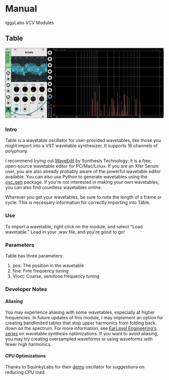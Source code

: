 # Manual 
IggyLabs VCV Modules


## Table
![Table screenshot](img/table_1.png)

### Intro
Table is a wavetable oscillator for user-provided wavetables, like those you might import into a VST wavetable synthesizer. It supports 16 channels of polyphony.

I recommend trying out [WaveEdit](https://synthtech.com/waveedit) by Synthesis Technology; it is a free, open-source wavetable editor for PC/Mac/Linux. If you are an Xfer Serum user, you are also already probably aware of the powerful wavetable editor available. You can also use Python to generate wavetables using the [osc_gen](https://github.com/harveyormston/osc_gen) package. If you're not interested in making your own wavetables, you can also find countless wavetables online. 

Wherever you get your wavetables, be sure to note the length of a frame or cycle. This is necessary information for correctly importing into Table.

### Use
To import a wavetable, right click on the module, and select "Load wavetable." Load in your .wav file, and you're good to go!

### Parameters
Table has three parameters:

1. pos: The position in the wavetable
2. fine: Fine frequency tuning
3. V/oct: Coarse, semitone frequency tuning

### Developer Notes

#### Aliasing
You may experience aliasing with some wavetables, especially at higher frequencies. In future updates of this module, I may implement an option for creating bandlimited tables that stop upper harmonics from folding back down on the spectrum. For more information, see [EarLevel Engineering's series](https://www.earlevel.com/main/2020/01/04/further-thoughts-on-wave-table-oscillators/) on wavetable synthesis optimizations. If you want to avoid aliasing, you may try creating oversampled waveforms or using waveforms with fewer high harmonics.

#### CPU Optimizations

Thanks to SquinkyLabs for their [demo](https://github.com/squinkylabs/Demo) oscillator for suggestions on reducing CPU load.
